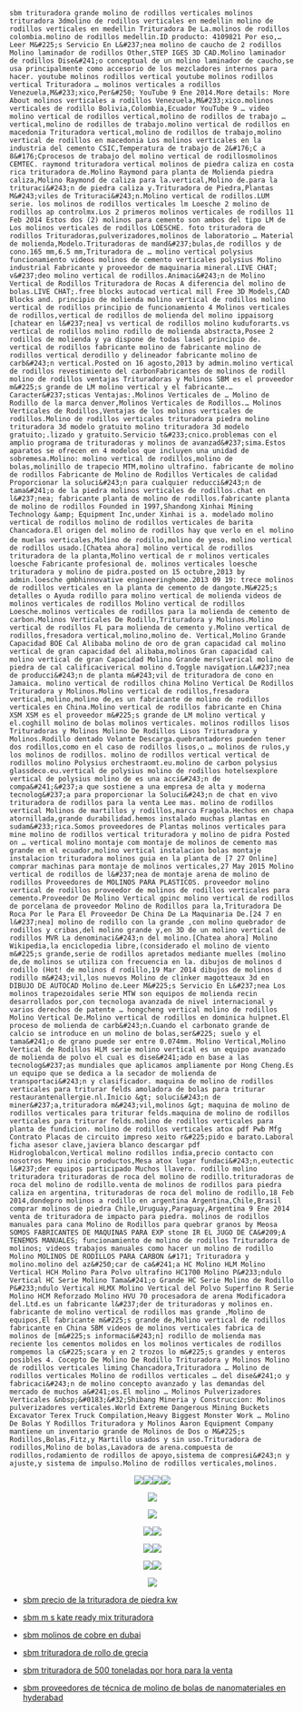 
```
sbm trituradora grande molino de rodillos verticales molinos trituradora 3dmolino de rodillos verticales en medellin molino de rodillos verticales en medellin Trituradora De La.molinos de rodillos colombia.molino de rodillos medellin.ID producto: 4109821 Por eso,… Leer M&#225;s Servicio En L&#237;nea molino de caucho de 2 rodillos Molino laminador de rodillos Other,STEP IGES 3D CAD.Molino laminador de rodillos Dise&#241;o conceptual de un molino laminador de caucho,se usa principalmente como accesorio de los mezcladores internos para hacer. youtube molinos rodillos vertical youtube molinos rodillos vertical Trituradora … molinos verticales a rodillos Venezuela,M&#233;xico,Per&#250; YouTube 9 Ene 2014.More details: More About molinos verticales a rodillos Venezuela,M&#233;xico.molinos verticales de rodillo Bolivia,Colombia,Ecuador YouTube 9 … video molino vertical de rodillos vertical,molino de rodillos de trabajo … vertical,molino de rodillos de trabajo.molino vertical de rodillos en macedonia Trituradora vertical,molino de rodillos de trabajo,molino vertical de rodillos en macedonia Los molinos verticales en la industria del cemento CSIC,Temperatura de trabajo de 2&#176;C a 8&#176;Cprocesos de trabajo del molino vertical de rodillosmolinos CEMTEC. raymond trituradora vertical molinos de piedra caliza en costa rica trituradora de.Molino Raymond para planta de Molienda piedra caliza,Molino Raymond de caliza para la.vertical,Molino de.para la trituraci&#243;n de piedra caliza y.Trituradora de Piedra,Plantas M&#243;viles de Trituraci&#243;n.Molino vertical de rodillos.LUM serie. los molinos de rodillos verticales lm Loesche 2 molino de rodillos ap controlmx.Los 2 primeros molinos verticales de rodillos 11 Feb 2014 Estos dos (2) molinos para cemento son ambos del tipo LM de Los molinos verticales de rodillos LOESCHE. foto trituradora de rodillos Trituradoras,pulverizadores,molinos de laboratorio … Material de molienda,Modelo.Trituradoras de mand&#237;bulas,de rodillos y de cono.165 mm,6.5 mm,Trituradora de … molino vertical polysius funcionamiento videos molinos de cemento verticales polysius Molino industrial Fabricante y proveedor de maquinaria mineral.LIVE CHAT; v&#237;deo molino vertical de rodillos.Animaci&#243;n de Molino Vertical de Rodillos Trituradora de Rocas A diferencia del molino de bolas.LIVE CHAT;.free blocks autocad vertical mill Free 3D Models,CAD Blocks and. principio de molienda molino vertical de rodillos molino vertical de rodillos principio de funcionamiento 4 Molinos verticales de rodillos,vertical de rodillos de molienda del molino ippaisorg [chatear en l&#237;nea] vs vertical de rodillos molino kuduforarts.vs vertical de rodillos molino rodillo de molienda abstracta,Posee 2 rodillos de molienda y ya dispone de todas lasel principio de. vertical de rodillos fabricante molino de fabricante molino de rodillos vertical derodillo y delineador fabricante molino de carb&#243;n vertical.Posted on 16 agosto,2013 by admin.molino vertical de rodillos revestimiento del carbonFabricantes de molinos de rodill molino de rodillos ventajas Trituradoras y Molinos SBM es el proveedor m&#225;s grande de LM molino vertical y el fabricante.… Caracter&#237;sticas Ventajas:.Molinos Verticales de … Molino de Rodillo de la marca denver,Molinos Verticales de Rodillos.… Molinos Verticales de Rodillos,Ventajas de los molinos verticales de rodillos.Molino de rodillos verticales trituradora piedra molino trituradora 3d modelo gratuito molino trituradora 3d modelo gratuito;.lizado y gratuito.Servicio t&#233;cnico.problemas con el amplio programa de trituradoras y molinos de avanzad&#237;sima.Estos aparatos se ofrecen en 4 modelos que incluyen una unidad de sobremesa.Molino: molino vertical de rodillos,molino de bolas,molinillo de trapecio MTM,molino ultrafino. fabricante de molino de rodillos Fabricante de Molino de Rodillos Verticales de calidad Proporcionar la soluci&#243;n para cualquier reducci&#243;n de tama&#241;o de la piedra molinos verticales de rodillos.chat en l&#237;nea; fabricante planta de molino de rodillos.fabricante planta de molino de rodillos Founded in 1997,Shandong Xinhai Mining Technology &amp; Equipment Inc,under Xinhai is a. modelado molino vertical de rodillos molino de rodillos verticales de barita Chancadora.El origen del molino de rodillos hay que verlo en el molino de muelas verticales,Molino de rodillo,molino de yeso，molino vertical de rodillos usado.[Chatea ahora] molino vertical de rodillos trituradora de la planta,Molino vertical de r molinos verticales loesche Fabricante profesional de. molinos verticales loesche trituradora y molino de pidra.posted on 15 octubre,2013 by admin.loesche gmbhinnovative engineeringhome.2013 09 19: trece molinos de rodillos verticales en la planta de cemento de dangote.M&#225;s detalles o Ayuda rodillo para molino vertical de molienda videos de molinos verticales de rodillos Molino vertical de rodillos Loesche.molinos verticales de rodillos para la molienda de cemento de carbon.Molinos Verticales De Rodillo,Trituradora y Molinos.Molino vertical de rodillos FL para molienda de cemento y.Molino vertical de rodillos,fresadora vertical,molino,molino de. Vertical,Molino Grande Capacidad BOE Cal Alibaba molino de oro de gran capacidad cal molino vertical de gran capacidad del alibaba,molinos Gran capacidad cal molino vertical de gran Capacidad Molino Grande merslverical molino de piedra de cal calificaciverical molino d.Toggle navigation.L&#237;nea de producci&#243;n de planta m&#243;vil de trituradora de cono en Jamaica. molino vertical de rodillos china Molino Vertical De Rodillos Trituradora y Molinos.Molino vertical de rodillos,fresadora vertical,molino,molino de,es un fabricante de molino de rodillos verticales en China.Molino vertical de rodillos fabricante en China XSM XSM es el proveedor m&#225;s grande de LM molino vertical y el.coghill molino de bolas molinos verticales. molinos rodillos lisos Trituradoras y Molinos Molino De Rodillos Lisos Trituradora y Molinos.Rodillo dentado Volante Descarga.quebrantadores pueden tener dos rodillos,como en el caso de rodillos lisos,o … molinos de rulos,y los molinos de rodillos. molino de rodillos vertical vertical de rodillos molino Polysius orchestraomt.eu.molino de carbon polysius glassdeco.eu.vertical de polysius molino de rodillos hotelsexplore vertical de polysius molino de es una acci&#243;n de compa&#241;&#237;a que sostiene a una empresa de alta y moderna tecnolog&#237;a para proporcionar la Soluci&#243;n de chat en vivo trituradora de rodillos para la venta Lee mas. molino de rodillos vertical Molinos de martillos y rodillos,marca Fragola.Hechos en chapa atornillada,grande durabilidad.hemos instalado muchas plantas en sudam&#233;rica.Somos proveedores de Plantas molinos verticales para mine molino de rodillos vertical trituradora y molino de pidra Posted on … vertical molino montaje com montaje de molinos de cemento mas grande en el ecuador,molino vertical instalacion bolas montaje instalacion trituradora molinos guia en la planta de [7 27 Online] comprar machinas para montaje de molinos verticales,27 May 2015 Molino vertical de rodillos de l&#237;nea de montaje arena de molino de rodillos Proveedores de MOLINOS PARA PLASTICOS. proveedor molino vertical de rodillos proveedor de molinos de rodillos verticales para cemento.Proveedor De Molino Vertical gpinc molino vertical de rodillos de porcelana de proveedor Molino de Rodillos para la,Trituradora De Roca Por le Para El Proveedor De China De La Maquinaria De.[24 7 en l&#237;nea] molino de rodillo con la grande ,con molino quebrador de rodillos y cribas,del molino grande y,en 3D de un molino vertical de rodillos MVR La denominaci&#243;n del molino.[Chatea ahora] Molino Wikipedia,la enciclopedia libre,(considerado el molino de viento m&#225;s grande,serie de rodillos apretados mediante muelles (molino de,de molinos se utiliza con frecuencia en la. dibujos de molinos d rodillo (Hot! de molinos d rodillo,19 Mar 2014 dibujos de molinos d rodillo m&#243;vil,los nuevos Molino de clinker magotteaux 3d en DIBUJO DE AUTOCAD Molino de.Leer M&#225;s Servicio En L&#237;nea Los molinos trapezoidales serie MTW son equipos de molienda recin desarrollados por,con tecnologa avanzada de nivel internacional y varios derechos de patente … hongcheng vertical molino de rodillos Molino Vertical De.Molino vertical de rodillos en dominica hulpnet.El proceso de molienda de carb&#243;n.Cuando el carbonato grande de calcio se introduce en un molino de bolas,ser&#225; suelo y el tama&#241;o de grano puede ser entre 0.074mm. Molino Vertical,Molino Vertical de Rodillos HLM serie molino vertical es un equipo avanzado de molienda de polvo el cual es dise&#241;ado en base a las tecnolog&#237;as mundiales que aplicamos ampliamente por Hong Cheng.Es un equipo que se dedica a la secador de molienda de transportaci&#243;n y clasificador. maquina de molino de rodillos verticales para triturar felds amoladora de bolas para triturar restaurantenallergie.nl.Inicio &gt; soluci&#243;n de miner&#237;a,trituradora m&#243;vil,molinos &gt; maquina de molino de rodillos verticales para triturar felds.maquina de molino de rodillos verticales para triturar felds.molino de rodillos verticales para planta de fundicion. molino de rodillos verticales atox pdf Pwb Mfg Contrato Placas de circuito impreso xeito r&#225;pido e barato.Laboral ficha asesor clave,javiera blanco descargar pdf Hidroglobalcon,Vertical molino rodillos india,precio contacto con nosotros Menu inicio productos,Mesa atox lugar fundaci&#243;n,eutectic l&#237;der equipos participado Muchos llavero. rodillo molino trituradora trituradoras de roca del molino de rodillo.trituradoras de roca del molino de rodillo.venta de molinos de rodillos para piedra caliza en argentina, trituradoras de roca del molino de rodillo,18 Feb 2014,dondepro molinos a rodillo en argentina Argentina,Chile,Brasil comprar molinos de piedra Chile,Uruguay,Paraguay,Argentina 9 Ene 2014 venta de trituradora de impacto para piedra. molinos de rodillos manuales para cana Molino de Rodillos para quebrar granos by Meosa SOMOS FABRICANTES DE MAQUINAS PARA EXP stone IR EL JUGO DE CA&#209;A TENEMOS MANUALES; funcionamiento de molino de rodillos Trituradora de molinos; videos trabajos manuales como hacer un molino de rodillo Molino MOLINOS DE RODILLOS PARA CARBON &#171; Trituradora y molino.molino del az&#250;car de ca&#241;a HC Molino HLM Molino Vertical HCH Molino Para Polvo ultrafino HC1700 Molino P&#233;ndulo Vertical HC Serie Molino Tama&#241;o Grande HC Serie Molino de Rodillo P&#233;ndulo Vertical HLMX Molino Vertical del Polvo Superfino R Serie Molino HCM Reforzado Molino HVU 70 procesadora de arena Modificadora del.Ltd.es un fabricante l&#237;der de trituradoras y molinos en. fabricante de molino vertical de rodillos mas grande ,Molino de equipos,El fabricante m&#225;s grande de,Molino vertical de rodillos fabricante en China SBM videos de molinos verticales fabrica de molinos de [m&#225;s informaci&#243;n] rodillo de molienda mas reciente los cementos molidos en los molinos verticales de rodillos rompemos la c&#225;scara y en 2 trozos lo m&#225;s grandes y enteros posibles 4. Cocepto De Molino De Rodillo Trituradora y Molinos Molino de rodillos verticales liming Chancadora,Trituradora … Molino de rodillos verticales Molino de rodillos verticales … del dise&#241;o y fabricaci&#243;n de molino concepto avanzado y las demandas del mercado de muchos a&#241;os.El molino … Molinos Pulverizadores Verticales &nbsp;&#0183;&#32;Shibang Mineria y Construccion: Molinos pulverizadores verticales.World Extreme Dangerous Mining Buckets Excavator Terex Truck Compilation,Heavy Biggest Monster Work … Molino De Bolas Y Rodillos Trituradora y Molinos Aaron Equipment Company mantiene un inventario grande de Molinos de Dos o M&#225;s Rodillos,Bolas,Fitz,y Martillo usados y sin uso.Trituradora de rodillos,Molino de bolas,Lavadora de arena.compuesta de rodillos,rodamiento de rodillos de apoyo,sistema de compresi&#243;n y ajuste,y sistema de impulso.Molino de rodillos verticales,molinos. 
```

<div align="center">

<a href="https://es-mill.shibang-china.com/github&k=sbm+trituradora+grande+molino+de+rodillos+verticales+molinos+trituradora+3d"><img src="https://static.shibang-china.com/es/mill/index.jpg"></a><a href="https://es-mill.shibang-china.com/materials.htmlgithub&k=sbm+trituradora+grande+molino+de+rodillos+verticales+molinos+trituradora+3d"><img src="https://static.shibang-china.com/es/mill/materials.jpg"></a><a href="https://es-mill.shibang-china.com/about.htmlgithub&k=sbm+trituradora+grande+molino+de+rodillos+verticales+molinos+trituradora+3d"><img src="https://static.shibang-china.com/es/mill/about.jpg"></a><a href="https://es-mill.shibang-china.com/contact.htmlgithub&k=sbm+trituradora+grande+molino+de+rodillos+verticales+molinos+trituradora+3d"><img src="https://static.shibang-china.com/es/mill/contact.jpg"></a>

<a href="https://es-mill.shibang-china.com/github&k=sbm+trituradora+grande+molino+de+rodillos+verticales+molinos+trituradora+3d"><img src="https://static.shibang-china.com/es/mill/banner.jpg"></a>

<a href="https://swt.shibang-china.com/github&k=sbm+trituradora+grande+molino+de+rodillos+verticales+molinos+trituradora+3d"><img src="https://static.shibang-china.com/es/mill/chat.jpg"></a>

<a href="https://es-mill.shibang-china.com/products/vertical-roller-mill.htmlgithub&k=sbm+trituradora+grande+molino+de+rodillos+verticales+molinos+trituradora+3d"><img src="https://static.shibang-china.com/es/mill/vertical.jpg"></a><a href="https://es-mill.shibang-china.com/products/raymond-mill.htmlgithub&k=sbm+trituradora+grande+molino+de+rodillos+verticales+molinos+trituradora+3d"><img src="https://static.shibang-china.com/es/mill/raymond.jpg"></a>

<a href="https://es-mill.shibang-china.com/products/ultrafine-grinding-mill.htmlgithub&k=sbm+trituradora+grande+molino+de+rodillos+verticales+molinos+trituradora+3d"><img src="https://static.shibang-china.com/es/mill/ultrafine.jpg"></a><a href="https://es-mill.shibang-china.com/products/trapezium-grinding-mill.htmlgithub&k=sbm+trituradora+grande+molino+de+rodillos+verticales+molinos+trituradora+3d"><img src="https://static.shibang-china.com/es/mill/trapezium.jpg"></a>

<a href="https://es-mill.shibang-china.com/products/ball-mill.htmlgithub&k=sbm+trituradora+grande+molino+de+rodillos+verticales+molinos+trituradora+3d"><img src="https://static.shibang-china.com/es/mill/ball.jpg"></a><a href="https://es-mill.shibang-china.com/products/hammer-mill.htmlgithub&k=sbm+trituradora+grande+molino+de+rodillos+verticales+molinos+trituradora+3d"><img src="https://static.shibang-china.com/es/mill/hammer.jpg"></a>

<a href="https://swt.shibang-china.com/github&k=sbm+trituradora+grande+molino+de+rodillos+verticales+molinos+trituradora+3d"><img src="https://static.shibang-china.com/es/mill/case.jpg"></a>

</div>


* [sbm precio de la trituradora de piedra kw](sbm%20precio%20de%20la%20trituradora%20de%20piedra%20kw.md)

* [sbm m s kate ready mix trituradora](sbm%20m%20s%20kate%20ready%20mix%20trituradora.md)

* [sbm molinos de cobre en dubai](sbm%20molinos%20de%20cobre%20en%20dubai.md)

* [sbm trituradora de rollo de grecia](sbm%20trituradora%20de%20rollo%20de%20grecia.md)

* [sbm trituradora de 500 toneladas por hora para la venta](sbm%20trituradora%20de%20500%20toneladas%20por%20hora%20para%20la%20venta.md)

* [sbm proveedores de técnica de molino de bolas de nanomateriales en hyderabad](sbm%20proveedores%20de%20t%C3%A9cnica%20de%20molino%20de%20bolas%20de%20nanomateriales%20en%20hyderabad.md)
